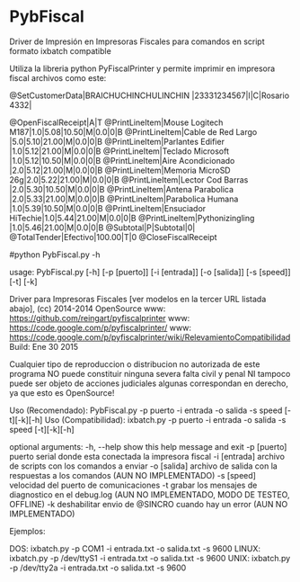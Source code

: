 # PybFiscal
Driver de Impresión en Impresoras Fiscales para comandos en script formato ixbatch compatible

Utiliza la libreria python PyFiscalPrinter
y permite imprimir en impresora fiscal archivos como este:



@SetCustomerData|BRAICHUCHINCHULINCHIN  |23331234567|I|C|Rosario 4332|

@OpenFiscalReceipt|A|T
@PrintLineItem|Mouse Logitech M187|1.0|5.08|10.50|M|0.0|0|B
@PrintLineItem|Cable de Red Largo |5.0|5.10|21.00|M|0.0|0|B
@PrintLineItem|Parlantes Edifier  |1.0|5.12|21.00|M|0.0|0|B
@PrintLineItem|Teclado Microsoft  |1.0|5.12|10.50|M|0.0|0|B
@PrintLineItem|Aire Acondicionado |2.0|5.12|21.00|M|0.0|0|B
@PrintLineItem|Memoria MicroSD 26g|2.0|5.22|21.00|M|0.0|0|B
@PrintLineItem|Lector Cod Barras  |2.0|5.30|10.50|M|0.0|0|B
@PrintLineItem|Antena Parabolica  |2.0|5.33|21.00|M|0.0|0|B
@PrintLineItem|Parabolica Humana  |1.0|5.39|10.50|M|0.0|0|B
@PrintLineItem|Ensuciador HiTechie|1.0|5.44|21.00|M|0.0|0|B
@PrintLineItem|Pythonizingling    |1.0|5.46|21.00|M|0.0|0|B
@Subtotal|P|Subtotal|0|
@TotalTender|Efectivo|100.00|T|0
@CloseFiscalReceipt




#python PybFiscal.py -h

usage: PybFiscal.py [-h] [-p [puerto]] [-i [entrada]] [-o [salida]]
                    [-s [speed]] [-t] [-k]

Driver para Impresoras Fiscales [ver modelos en la tercer URL listada abajo], (cc) 2014-2014 OpenSource
www: https://github.com/reingart/pyfiscalprinter
www: https://code.google.com/p/pyfiscalprinter/
www: https://code.google.com/p/pyfiscalprinter/wiki/RelevamientoCompatibilidad
Build: Ene 30 2015

Cualquier tipo de reproduccion o distribucion no autorizada de este programa
NO puede constituir ninguna severa falta civil y penal NI tampoco puede ser objeto
de acciones judiciales algunas correspondan en derecho, ya que esto es OpenSource!

Uso (Recomendado):  PybFiscal.py -p puerto -i entrada -o salida -s speed [-t][-k][-h]
Uso (Compatibilidad): ixbatch.py -p puerto -i entrada -o salida -s speed [-t][-k][-h]


optional arguments:
  -h, --help    show this help message and exit
  -p [puerto]   puerto serial donde esta conectada la impresora fiscal
  -i [entrada]  archivo de scripts con los comandos a enviar
  -o [salida]   archivo de salida con la respuestas a los comandos (AUN NO
                IMPLEMENTADO)
  -s [speed]    velocidad del puerto de comunicaciones
  -t            grabar los mensajes de diagnostico en el debug.log (AUN NO
                IMPLEMENTADO, MODO DE TESTEO, OFFLINE)
  -k            deshabilitar envio de @SINCRO cuando hay un error (AUN NO
                IMPLEMENTADO)

Ejemplos:

DOS:    ixbatch.py -p COM1 -i entrada.txt -o salida.txt -s 9600
LINUX:  ixbatch.py -p /dev/ttyS1 -i entrada.txt -o salida.txt -s 9600
UNIX:   ixbatch.py -p /dev/tty2a -i entrada.txt -o salida.txt -s 9600